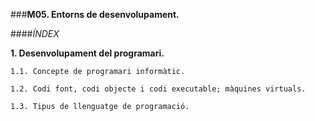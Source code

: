 ###__M05. Entorns de desenvolupament.__

####_ÍNDEX_

  __1. Desenvolupament del programari.__
  
    1.1. Concepte de programari informàtic.

    1.2. Codi font, codi objecte i codi executable; màquines virtuals.
    
    1.3. Tipus de llenguatge de programació.
    
    
